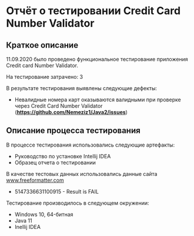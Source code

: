# Отчёт о тестировании Credit Card Number Validator

## Краткое описание

11.09.2020 было проведено функциональное тестирование приложения Credit card Number Validator.

На тестирование затрачено: 3

В результате тестирования выявлены следующие дефекты:
* Невалидные номера карт оказываются валидными при проверке через Credit Card Number Validator (**https://github.com/Nemeziz1/Java2/issues**)


## Описание процесса тестирования

В процессе тестирования использовались следующие артефакты:
* Руководство по установке Intellij IDEA
* Образец отчета о тестировании


В качестве тестовых данных использовались данные сайта www.freeformatter.com
* 5147336631100915 - Result is FAIL

Тестирование производилось в следующем окружении:
* Windows 10, 64-битная
* Java 11
* Inellij IDEA